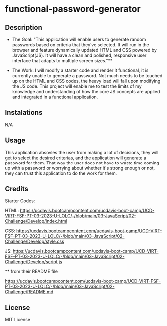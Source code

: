 # functional-password-generator

## Description

- The Goal: 
"This application will enable users to generate random passwords based on criteria that they’ve selected. It will run in the browser and feature dynamically updated HTML and CSS powered by JavaScript(JS). It will have a clean and polished, responsive user interface that adapts to multiple screen sizes."**

- The Work:
I will modify a starter code and render it functional, it is currently unable to generate a password. 
Not much needs to be touched up on the HTML and CSS codes, the heavy load will fall upon modifying the JS code. 
This project will enable me to test the limits of my knowledge and understanding of how the core JS concepts are applied and integrated in a functional application. 

## Instalations

N/A

## Usage

This application absovles the user from making a lot of decisions, they will get to select the desired criterias, and the application will generate a password for them. That way the user does not have to waste time coming up with a password or worrying about whether it's strong enough or not, they can trust this application to do the work for them.

## Credits

Starter Codes:

 HTML: https://ucdavis.bootcampcontent.com/ucdavis-boot-camp/UCD-VIRT-FSF-PT-03-2023-U-LOLC/-/blob/main/03-JavaScript/02-Challenge/Develop/index.html
 
 CSS: https://ucdavis.bootcampcontent.com/ucdavis-boot-camp/UCD-VIRT-FSF-PT-03-2023-U-LOLC/-/blob/main/03-JavaScript/02-Challenge/Develop/style.css
 
 JS: https://ucdavis.bootcampcontent.com/ucdavis-boot-camp/UCD-VIRT-FSF-PT-03-2023-U-LOLC/-/blob/main/03-JavaScript/02-Challenge/Develop/script.js

** from their README file 

  https://ucdavis.bootcampcontent.com/ucdavis-boot-camp/UCD-VIRT-FSF-PT-03-2023-U-LOLC/-/blob/main/03-JavaScript/02-Challenge/README.md


## License

MIT License

